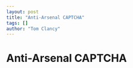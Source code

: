 ```yaml
---
layout: post
title: "Anti-Arsenal CAPTCHA"
tags: []
author: "Tom Clancy"
---
```


# Anti-Arsenal CAPTCHA


